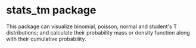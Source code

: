 # stats_tm package

This package can visualize binomial, poisson, normal and student's T distributions; and calculate their probability mass or density function along with their cumulative probability.